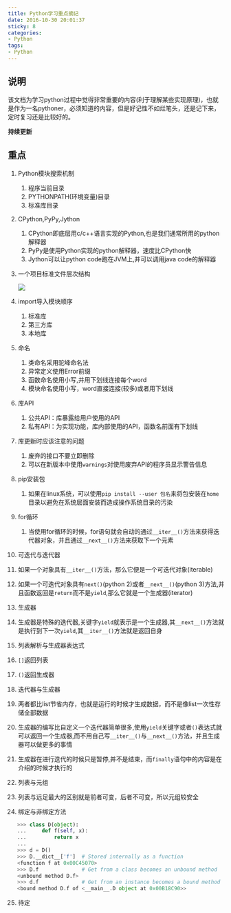 ```yaml
---
title: Python学习重点摘记
date: 2016-10-30 20:01:37
sticky: 8
categories: 
- Python
tags:
- Python
---
```


## 说明
该文档为学习python过程中觉得非常重要的内容(利于理解某些实现原理)，也就是作为一名pythoner，必须知道的内容，但是好记性不如烂笔头，还是记下来，定时复习还是比较好的。

**持续更新**

<!-- more -->

## 重点

1. Python模块搜索机制
   1. 程序当前目录
   2. PYTHONPATH(环境变量)目录
   3. 标准库目录

2. CPython,PyPy,Jython
   1. CPython即底层用c/c++语言实现的Python,也是我们通常所用的python解释器
   2. PyPy是使用Python实现的python解释器，速度比CPython快
   3. Jython可以让python code跑在JVM上,并可以调用java code的解释器

3. 一个项目标准文件层次结构

   ![](http://i.imgur.com/jwwhOiY.png)

4. import导入模块顺序

   1. 标准库
   2. 第三方库
   3. 本地库

5. 命名

   1. 类命名采用驼峰命名法
   2. 异常定义使用Error前缀
   3. 函数命名使用小写,并用下划线连接每个word
   4. 模块命名使用小写，word直接连接(较多)或者用下划线

6. 库API

   1. 公共API：库暴露给用户使用的API
   2. 私有API：为实现功能，库内部使用的API，函数名前面有下划线

7. 库更新时应该注意的问题

   1. 废弃的接口不要立即删除
   2. 可以在新版本中使用`warnings`对使用废弃API的程序员显示警告信息

8. pip安装包

   1. 如果在linux系统，可以使用`pip install --user 包名`来将包安装在`home`目录以避免在系统层面安装而造成操作系统目录的污染

9. for循环

   1. 当使用for循环的时候，for语句就会自动的通过`__iter__()`方法来获得迭代器对象，并且通过`__next__()`方法来获取下一个元素

10. 可迭代与迭代器

11. 如果一个对象具有`__iter__()`方法，那么它便是一个可迭代对象(iterable)

12. 如果一个可迭代对象具有`next()`(python 2)或者`__next__()`(python 3)方法,并且函数返回是`return`而不是`yield`,那么它就是一个生成器(iterator)

13. 生成器

14. 生成器是特殊的迭代器,关键字`yield`就表示是一个生成器,其`__next__()`方法就是执行到下一次`yield`,其`__iter__()`方法就是返回自身

15. 列表解析与生成器表达式

16. `[]`返回列表

17. `()`返回生成器

18. 迭代器与生成器

19. 两者都比list节省内存，也就是运行的时候才生成数据，而不是像list一次性存储全部数据

20. 生成器的编写比自定义一个迭代器简单很多,使用`yield`关键字或者`()`表达式就可以返回一个生成器,而不用自己写`__iter__()`与`__next__()`方法，并且生成器可以做更多的事情

21. 生成器在进行迭代的时候只是暂停,并不是结束，而`finally`语句中的内容是在介绍的时候才执行的

22. 列表与元组

23. 列表与远足最大的区别就是前者可变，后者不可变，所以元组较安全

24. 绑定与非绑定方法

   ```python
      >>> class D(object):
      ...     def f(self, x):
      ...         return x
      ...
      >>> d = D()
      >>> D.__dict__['f']  # Stored internally as a function
      <function f at 0x00C45070>
      >>> D.f              # Get from a class becomes an unbound method
      <unbound method D.f>
      >>> d.f              # Get from an instance becomes a bound method
      <bound method D.f of <__main__.D object at 0x00B18C90>>
   ```

25. 待定
